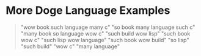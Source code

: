 # More Doge Language Examples

> "wow book such language many c"
> "so book many language such c"
> "many book so language wow c"
> "such build wow lisp"
> "such book wow c"
> "such lisp wow language"
> "such book wow build"
> "so lisp"
> "such build"
> "wow c"
> "many language"
